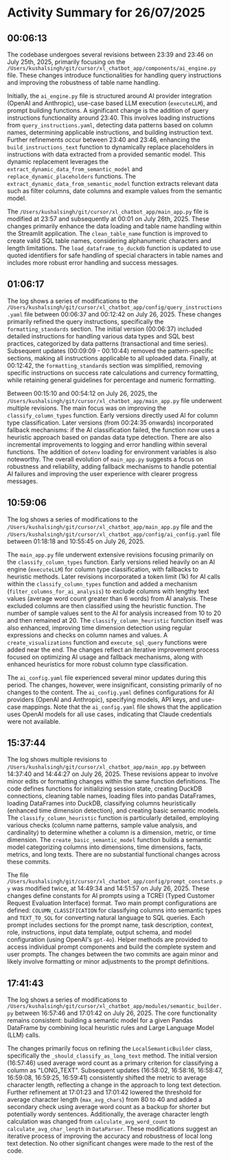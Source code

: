 # Activity Summary for 26/07/2025

## 00:06:13
The codebase undergoes several revisions between 23:39 and 23:46 on July 25th, 2025, primarily focusing on the `/Users/kushalsingh/git/cursor/xl_chatbot_app/components/ai_engine.py` file.  These changes introduce functionalities for handling query instructions and improving the robustness of  table name handling.

Initially, the `ai_engine.py` file is structured around AI provider integration (OpenAI and Anthropic), use-case based LLM execution (`executeLLM`), and prompt building functions.  A significant change is the addition of query instructions functionality around 23:40. This involves loading instructions from `query_instructions.yaml`, detecting data patterns based on column names, determining applicable instructions, and building instruction text.  Further refinements occur between 23:40 and 23:46, enhancing the `build_instructions_text` function to dynamically replace placeholders in instructions with data extracted from a provided semantic model.  This dynamic replacement leverages the `extract_dynamic_data_from_semantic_model` and `replace_dynamic_placeholders` functions. The `extract_dynamic_data_from_semantic_model` function extracts relevant data such as filter columns, date columns and example values from the semantic model.

The `/Users/kushalsingh/git/cursor/xl_chatbot_app/main_app.py` file is modified at 23:57 and subsequently at 00:01 on July 26th, 2025. These changes primarily enhance the data loading and table name handling within the Streamlit application.  The `clean_table_name` function is improved to create valid SQL table names, considering alphanumeric characters and length limitations.  The `load_dataframe_to_duckdb` function is updated to use quoted identifiers for safe handling of special characters in table names and includes more robust error handling and success messages.


## 01:06:17
The log shows a series of modifications to the `/Users/kushalsingh/git/cursor/xl_chatbot_app/config/query_instructions.yaml` file between 00:06:37 and 00:12:42 on July 26, 2025.  These changes primarily refined the query instructions, specifically the `formatting_standards` section.  The initial version (00:06:37) included detailed instructions for handling various data types and SQL best practices, categorized by data patterns (transactional and time series).  Subsequent updates (00:09:09 - 00:10:44) removed the pattern-specific sections, making all instructions applicable to all uploaded data.  Finally, at 00:12:42, the `formatting_standards` section was simplified, removing specific instructions on success rate calculations and currency formatting, while retaining general guidelines for percentage and numeric formatting.

Between 00:15:10 and 00:54:12 on July 26, 2025, the `/Users/kushalsingh/git/cursor/xl_chatbot_app/main_app.py` file underwent multiple revisions. The main focus was on improving the `classify_column_types` function. Early versions directly used AI for column type classification. Later versions (from 00:24:35 onwards) incorporated fallback mechanisms: if the AI classification failed, the function now uses a heuristic approach based on pandas data type detection.  There are also incremental improvements to logging and error handling within several functions.  The addition of `dotenv` loading for environment variables is also noteworthy.  The overall evolution of `main_app.py` suggests a focus on robustness and reliability, adding fallback mechanisms to handle potential AI failures and improving the user experience with clearer progress messages.


## 10:59:06
The log shows a series of modifications to the `/Users/kushalsingh/git/cursor/xl_chatbot_app/main_app.py` file and the `/Users/kushalsingh/git/cursor/xl_chatbot_app/config/ai_config.yaml` file between 01:18:18 and 10:55:45 on July 26, 2025.

The `main_app.py` file underwent extensive revisions focusing primarily on the `classify_column_types` function.  Early versions relied heavily on an AI engine (`executeLLM`) for column type classification, with fallbacks to heuristic methods.  Later revisions incorporated a token limit (1k) for AI calls within the `classify_column_types` function and added a mechanism (`filter_columns_for_ai_analysis`) to exclude columns with lengthy text values (average word count greater than 6 words) from AI analysis. These excluded columns are then classified using the heuristic function.  The number of sample values sent to the AI for analysis increased from 10 to 20 and then remained at 20.  The `classify_column_heuristic` function itself was also enhanced, improving time dimension detection using regular expressions and checks on column names and values. A `create_visualizations` function and `execute_sql_query` functions were added near the end.  The changes reflect an iterative improvement process focused on optimizing AI usage and fallback mechanisms, along with enhanced heuristics for more robust column type classification.

The `ai_config.yaml` file experienced several minor updates during this period.  The changes, however, were insignificant, consisting primarily of no changes to the content.  The  `ai_config.yaml` defines configurations for AI providers (OpenAI and Anthropic), specifying models, API keys, and use-case mappings.  Note that the  `ai_config.yaml` file shows that the application uses OpenAI models for all use cases, indicating that Claude credentials were not available.


## 15:37:44
The log shows multiple revisions to `/Users/kushalsingh/git/cursor/xl_chatbot_app/main_app.py` between 14:37:40 and 14:44:27 on July 26, 2025.  These revisions appear to involve minor edits or formatting changes within the same function definitions. The code defines functions for initializing session state, creating DuckDB connections, cleaning table names, loading files into pandas DataFrames, loading DataFrames into DuckDB, classifying columns heuristically (enhanced time dimension detection), and creating basic semantic models.  The `classify_column_heuristic` function is particularly detailed, employing various checks (column name patterns, sample value analysis, and cardinality) to determine whether a column is a dimension, metric, or time dimension. The `create_basic_semantic_model` function builds a semantic model categorizing columns into dimensions, time dimensions, facts, metrics, and long texts.  There are no substantial functional changes across these commits.

The file `/Users/kushalsingh/git/cursor/xl_chatbot_app/config/prompt_constants.py` was modified twice, at 14:49:34 and 14:51:57 on July 26, 2025.  These changes define constants for AI prompts using a TCREI (Typed Customer Request Evaluation Interface) format. Two main prompt configurations are defined: `COLUMN_CLASSIFICATION` for classifying columns into semantic types and `TEXT_TO_SQL` for converting natural language to SQL queries.  Each prompt includes sections for the prompt name, task description, context, role, instructions, input data template, output schema, and model configuration (using OpenAI's `gpt-4o`).  Helper methods are provided to access individual prompt components and build the complete system and user prompts.  The changes between the two commits are again minor and likely involve formatting or minor adjustments to the prompt definitions.


## 17:41:43
The log shows a series of modifications to `/Users/kushalsingh/git/cursor/xl_chatbot_app/modules/semantic_builder.py` between 16:57:46 and 17:01:42 on July 26, 2025.  The core functionality remains consistent: building a semantic model for a given Pandas DataFrame by combining local heuristic rules and Large Language Model (LLM) calls.

The changes primarily focus on refining the `LocalSemanticBuilder` class, specifically the `_should_classify_as_long_text` method.  The initial version (16:57:46) used average word count as a primary criterion for classifying a column as "LONG_TEXT". Subsequent updates (16:58:02, 16:58:16, 16:58:47, 16:59:08, 16:59:25, 16:59:41) consistently shifted the metric to average character length, reflecting a change in the approach to long text detection.  Further refinement at 17:01:23 and 17:01:42 lowered the threshold for average character length (`max_avg_chars`) from 80 to 40 and added a secondary check using average word count as a backup for shorter but potentially wordy sentences.  Additionally, the average character length calculation was changed from `calculate_avg_word_count` to `calculate_avg_char_length` in `DataParser`.  These modifications suggest an iterative process of improving the accuracy and robustness of local long text detection.  No other significant changes were made to the rest of the code.
